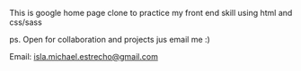 This is google home page clone to practice my front end skill using html and css/sass

ps. Open for collaboration and projects jus email me :)

Email: isla.michael.estrecho@gmail.com